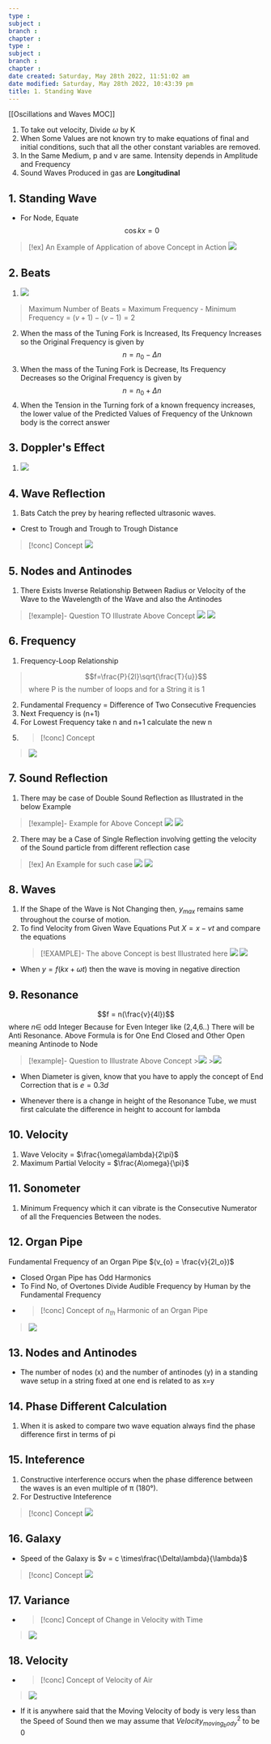```yaml
---
type : 
subject : 
branch :
chapter :
type : 
subject : 
branch :
chapter :
date created: Saturday, May 28th 2022, 11:51:02 am
date modified: Saturday, May 28th 2022, 10:43:39 pm
title: 1. Standing Wave
---
```

[[Oscillations and Waves MOC]]
1. To take out velocity, Divide $\omega$ by K
2. When Some Values are not known try to make equations of final and initial conditions, such that all the other constant variables are removed.
3. In the Same Medium, p and v are same. Intensity depends in Amplitude and Frequency
4. Sound Waves Produced in gas are __Longitudinal__

## 1. Standing Wave

+ For Node, Equate $$\cos kx = 0$$

>[!ex] An Example of Application of above Concept in Action
>![](https://i.imgur.com/5u122kx.png)


## 2. Beats

1. ![](https://i.imgur.com/L3iXqt0.png)
>Maximum Number of Beats = Maximum Frequency - Minimum Frequency = $(v+1)-(v-1)=2$
2. When the mass of the Tuning Fork is Increased, Its Frequency Increases so the Original Frequency is given by $$n=n_0-\Delta n$$
3. When the mass of the Tuning Fork is Decrease, Its Frequency Decreases so the Original Frequency is given by $$n=n_0+\Delta n$$
4. When the Tension in the Turning fork of a known frequency increases, the lower value of the Predicted Values of Frequency of the Unknown body is the correct answer

## 3. Doppler's Effect

1. ![](https://i.imgur.com/9nfG0eP.png)

## 4. Wave Reflection

1. Bats Catch the prey by hearing reflected ultrasonic waves.

+ Crest to Trough and Trough to Trough Distance
>[!conc] Concept
>![](https://i.imgur.com/a7A6gHY.png)


## 5. Nodes and Antinodes

1. There Exists Inverse Relationship Between Radius or Velocity of the Wave to the Wavelength of the Wave and also the Antinodes
>[!example]- Question TO Illustrate Above Concept
>![](https://i.imgur.com/8OINUz6.png)
>![](https://i.imgur.com/zYi905E.png)

## 6. Frequency

1. Frequency-Loop Relationship
>$$f=\frac{P}{2l}\sqrt{\frac{T}{u}}$$ where P is the number of loops and for a String it is 1

2. Fundamental Frequency = Difference of Two Consecutive Frequencies
3. Next Frequency is (n+1)
4. For Lowest Frequency take n and n+1 calculate the new n 
5. >[!conc] Concept
>![](https://i.imgur.com/hPEjkv9.png)

## 7. Sound Reflection

1. There may be case of Double Sound Reflection as Illustrated in the below Example
>[!example]- Example for Above Concept
>![](https://i.imgur.com/OMJTao2.png)
>![](https://i.imgur.com/xHdoM5y.png)
2. There may be a Case of Single Reflection involving getting the velocity of the Sound particle from different reflection case
>[!ex] An Example for such case
>![](https://i.imgur.com/0q7YPTs.png)
>![](https://i.imgur.com/w9ygEAp.png)

## 8. Waves

1. If the Shape of the Wave is Not Changing then, $y_{max}$ remains same throughout the course of motion.
2. To find Velocity from Given Wave Equations Put $X = x-vt$ and compare the equations
	>[!EXAMPLE]- The above Concept is best Illustrated here
	>![](https://i.imgur.com/LKmwQUX.png)
	>![](https://i.imgur.com/pnjaa0L.png)

+ When $y = f(kx+\omega t)$ then the wave is moving in negative direction


## 9. Resonance

$$f = n(\frac{v}{4l})$$ where $n \in$ odd Integer Because for Even Integer like (2,4,6..) There will be Anti Resonance. Above Formula is for One End Closed and Other Open meaning Antinode to Node
>[!example]- Question to Illustrate Above Concept
	>![](https://i.imgur.com/WBmPIDu.png)
	>![](https://i.imgur.com/rdI9UOr.png)


+ When Diameter is given, know that you have to apply the concept of End Correction that is $e = 0.3d$

+ Whenever there is a change in height of the Resonance Tube, we must first calculate the difference in height to account for lambda
## 10. Velocity

1. Wave Velocity = $\frac{\omega\lambda}{2\pi}$
2. Maximum Partial Velocity = $\frac{A\omega}{\pi}$

## 11. Sonometer

1. Minimum Frequency which it can vibrate is the Consecutive Numerator of all the Frequencies Between the nodes.

## 12. Organ Pipe

Fundamental Frequency of an Organ Pipe $(v_{o} = \frac{v}{2l_o})$
+ Closed Organ Pipe has Odd Harmonics
+ To Find No, of Overtones Divide Audible Frequency by Human by the Fundamental Frequency
+ >[!conc] Concept of $n_{th}$ Harmonic of an Organ Pipe
>![](https://i.imgur.com/B5506Ew.png)

## 13. Nodes and Antinodes

+ The number of nodes (x) and the number of antinodes (y) in a standing wave setup in a string fixed at one end is related to as x=y


## 14. Phase Different Calculation
1. When it is asked to compare two wave equation always find the phase difference first in terms of pi



## 15. Inteference
1. Constructive interference occurs when the phase difference between the waves is an even multiple of π (180°).
2. For Destructive Inteference
>[!conc] Concept
>![](https://i.imgur.com/9vHy274.png)


## 16. Galaxy
+ Speed of the Galaxy is $v = c \times\frac{\Delta\lambda}{\lambda}$ 
>[!conc] Concept
>![](https://i.imgur.com/ecOzdEa.png)



## 17. Variance
+ >[!conc] Concept of Change in Velocity with Time
>![](https://i.imgur.com/cCNpP8N.png)
## 18. Velocity
+ >[!conc] Concept of Velocity of Air
>![](https://i.imgur.com/cKrc3TD.png)
+ If it is anywhere said that the Moving Velocity of body is very less than the Speed of Sound then we may assume that $Velocity_{moving_body}^2$ to be 0